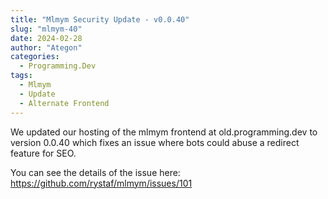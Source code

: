 ```yaml
---
title: "Mlmym Security Update - v0.0.40"
slug: "mlmym-40"
date: 2024-02-28
author: "Ategon"
categories:
  - Programming.Dev
tags:
  - Mlmym
  - Update
  - Alternate Frontend
---
```


We updated our hosting of the mlmym frontend at old.programming.dev to version 0.0.40 which fixes an issue where bots could abuse a redirect feature for SEO.

You can see the details of the issue here: https://github.com/rystaf/mlmym/issues/101
